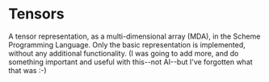 # Tensors
A tensor representation, as a multi-dimensional array (MDA), in the Scheme Programming Language. Only the basic representation is implemented, without any additional functionality.  (I was going to add more, and do something important and useful with this--not AI--but I've forgotten what that was :-)
